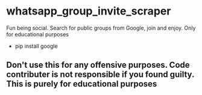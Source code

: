 # whatsapp_group_invite_scraper
Fun being social. Search for public groups from Google, join and enjoy. Only for educational purposes

* pip install google
## Don't use this for any offensive purposes. Code contributer is not responsible if you found guilty. This is purely for educational purposes
